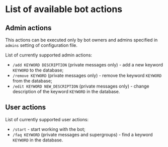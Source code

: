 # List of available bot actions

## Admin actions

This actions can be executed only by bot owners and admins specified in `admins` setting of configuration file.

List of currently supported admin actions:

  * `/add KEYWORD DESCRIPTION` (private messages only) - add a new keyword `KEYWORD` to the database;
  * `/remove KEYWORD` (private messages only) - remove the keyword `KEYWORD` from the database;
  * `/edit KEYWORD NEW_DESCRIPTION` (private messages only) - change description of the keyword `KEYWORD` in the database.

## User actions

List of currently supported user actions:

  * `/start` - start working with the bot;
  * `/faq KEYWORD` (private messages and supergroups) - find a keyword `KEYWORD` in the database.
